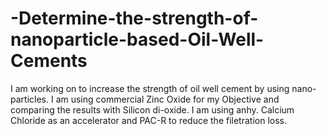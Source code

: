 # -Determine-the-strength-of-nanoparticle-based-Oil-Well-Cements
I am working on to increase the strength of oil well cement by using nano-particles. I am using commercial Zinc Oxide for my Objective and comparing the results with Silicon di-oxide. I am using anhy. Calcium Chloride as an accelerator and PAC-R to reduce the filetration loss. 
